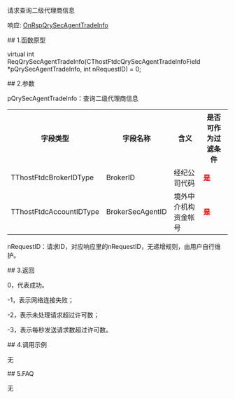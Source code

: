 <p>请求查询二级代理商信息</p>
<p>响应: <a href="../../CTHOSTFTDCTRADERAPI/ONRSPQRYSECAGENTTRADEINFO/">OnRspQrySecAgentTradeInfo</a></p>
<span class="anchor" id="56b7741d-d1bf-4dce-bbec-1d62b3c92f13"></span>
## 1.函数原型
<p>virtual int ReqQrySecAgentTradeInfo(CThostFtdcQrySecAgentTradeInfoField *pQrySecAgentTradeInfo, int nRequestID) = 0;</p>
<span class="anchor" id="4c040a2d-a5f6-43c7-af37-d197c489ea47"></span>
## 2.参数
<p>pQrySecAgentTradeInfo：查询二级代理商信息</p>
<table><tr><th style="TEXT-ALIGN: center;">字段类型</th><th style="TEXT-ALIGN: center;">字段名称</th><th style="TEXT-ALIGN: center;">含义</th><th style="TEXT-ALIGN: center;">是否可作为过滤条件</th></tr><tr><td style="TEXT-ALIGN: left;">TThostFtdcBrokerIDType</td>
<td style="TEXT-ALIGN: left;">BrokerID</td>
<td style="TEXT-ALIGN: left;">经纪公司代码</td>
<td style="TEXT-ALIGN: left;"><strong><font color="#FF0000">是</font></strong></td>
</tr>
<tr><td style="TEXT-ALIGN: left;">TThostFtdcAccountIDType</td>
<td style="TEXT-ALIGN: left;">BrokerSecAgentID</td>
<td style="TEXT-ALIGN: left;">境外中介机构资金帐号</td>
<td style="TEXT-ALIGN: left;"><strong><font color="#FF0000">是</font></strong></td>
</tr>
</table>
<p>nRequestID：请求ID，对应响应里的nRequestID，无递增规则，由用户自行维护。</p>
<span class="anchor" id="ee384306-a2f4-41c2-805b-663892652cb5"></span>
## 3.返回
<p>0，代表成功。</p>
<p>-1，表示网络连接失败；</p>
<p>-2，表示未处理请求超过许可数；</p>
<p>-3，表示每秒发送请求数超过许可数。</p>
<span class="anchor" id="67c75ff5-350e-43a7-8a99-6bac07f32c07"></span>
## 4.调用示例
<p>无</p>
<span class="anchor" id="abb5f11d-5640-45c5-974a-69187f389771"></span>
## 5.FAQ
<p>无</p>
